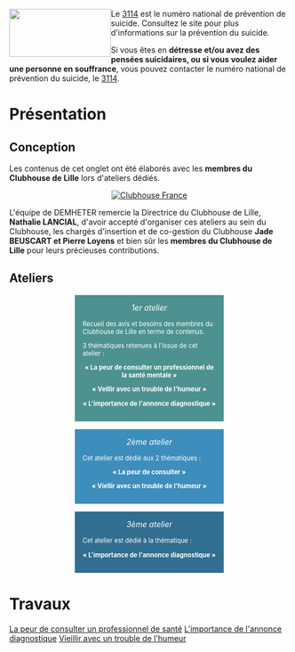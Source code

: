 <div class="tel_3114">
    <img src="{{ ASSET static/misc/3114.webp }}" width="183" height="86" style="float: left;" alt="" />
    <div>
        <p>Le <a href="https://3114.fr/">3114</a> est le numéro national de prévention de suicide. Consultez le site pour plus d'informations sur la prévention du suicide.
        <p>Si vous êtes en <b>détresse et/ou avez des pensées suicidaires, ou si vous voulez aider une personne en souffrance</b>, vous pouvez contacter le numéro national de prévention du suicide, le <a href="tel:3114">3114</a>.
    </div>
</div>

# Présentation

## Conception

Les contenus de cet onglet ont été élaborés avec les **membres du Clubhouse de Lille** lors d'ateliers dédiés.

<div style="text-align: center;">
    <a href="https://www.clubhousefrance.org/" target="_blank"><img src="{{ ASSET static/partners/clubhouse.png }}" alt="Clubhouse France" /></a>
</div>

L'équipe de DEMHETER remercie la Directrice du Clubhouse de Lille, **Nathalie LANCIAL**, d'avoir accepté d'organiser ces ateliers au sein du Clubhouse, les chargés d'insertion et de co-gestion du Clubhouse **Jade BEUSCART et Pierre Loyens** et bien sûr les **membres du Clubhouse de Lille** pour leurs précieuses contributions.

## Ateliers

<div class="workshops">
    <div style="background: #4d9290;">
        <div class="title">1er atelier</div>
        <div class="content">
            <p>Recueil des avis et besoins des membres du Clubhouse de Lille en terme de contenus.
            <p>3 thématiques retenues à l'issue de cet atelier :
            <p style="text-align: center;"><b>« La peur de consulter un professionnel de la santé mentale »</b>
            <p style="text-align: center;"><b>« Veillir avec un trouble de l'humeur »</b>
            <p style="text-align: center;"><b>« L'importance de l'annonce diagnostique »</b>
        </div>
    </div>
    <div style="background: #3d8ebc;">
        <div class="title">2ème atelier</div>
        <div class="content">
            <p>Cet atelier est dédié aux 2 thématiques :
            <p style="text-align: center;"><b>« La peur de consulter »</b>
            <p style="text-align: center;"><b>« Viellir avec un trouble de l'humeur »</b>
        </div>
    </div>
    <div style="background: #316e90;">
        <div class="title">3ème atelier</div>
        <div class="content">
            <p>Cet atelier est dédié à la thématique :
            <p style="text-align: center;"><b>« L'importance de l'annonce diagnostique »</b>
        </div>
    </div>
</div>

<style>
    .workshops {
        display: flex;
        align-items: start;
        justify-content: center;
        flex-wrap: wrap;
        gap: 1em;
    }
    .workshops > div {
        width: 240px;
        padding: 1em;
        color: white;
    }
    .workshops .title {
        text-align: center;
        font-style: italic;
        margin-bottom: 1em;
    }
    .workshops .content { font-size: 0.8em; }
</style>

# Travaux

<div class="links">
    <a href="/consulter">La peur de consulter un professionnel de santé</a>
    <a href="/annonce">L'importance de l'annonce diagnostique</a>
    <a href="/vieillir">Vieillir avec un trouble de l'humeur</a>
</div>

